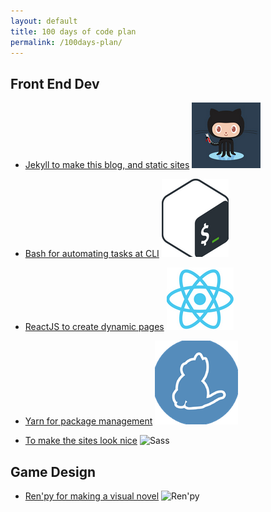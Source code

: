 ```yaml
---
layout: default
title: 100 days of code plan
permalink: /100days-plan/
---
```


## Front End Dev ##

* <a href="https://jekyllrb.com/docs/">Jekyll to make this blog, and static sites</a>
![Jekyll GitHub Pages](images/icon-jekyll-githubPages.png)
* <a href="http://tldp.org/HOWTO/Bash-Prog-Intro-HOWTO.html">Bash for automating tasks at CLI</a>
![Bash](images/bash-icon.png)

* <a href="https://reactjs.org/">ReactJS to create dynamic pages</a>
![ReactJS](images/icon-ReactJS.png)
* <a href="https://yarnpkg.com/en/">Yarn for package management</a>
![Yarn](images/icon-YarnPkg.png)
* <a href="https://sass-lang.com/">To make the sites look nice</a>
 ![Sass](../images/icon-Sass.png)

## Game Design ##
* <a href="https://renpy.org/">Ren'py for making a visual novel</a>
![Ren'py](../images/icon-RenPy.png)
